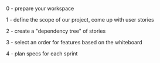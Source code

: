 0 - prepare your workspace

1 - define the scope of our project, come up with user stories

2 - create a "dependency tree" of stories

3 - select an order for features based on the whiteboard

4 - plan specs for each sprint